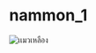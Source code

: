 # nammon_1

![เเมวเหลือง]([https://www.google.com/url?sa=i&url=https%3A%2F%2Fwww.wemyssware.co.uk%2Fproducts%2Fyellow-galle-small-cat&psig=AOvVaw0LpJA9-Fkk2EB4rtGSrXFN&ust=1687579736643000&source=images&cd=vfe&ved=0CA4QjRxqFwoTCPCb2cjC2P8CFQAAAAAdAAAAABAQ.jpg](https://s.isanook.com/ho/0/ud/14/73449/cat.jpg)https://s.isanook.com/ho/0/ud/14/73449/cat.jpg](https://lh4.googleusercontent.com/BOV0h_ftd2B5chIgxpH8PoRUjbYvvdRMfu1COQ1H1jAD-uAmXqRGeM9SeLDWgB6Oa5ONIS8O7XGJSNjgCavs0ybr8OSWQgIhy7LbKP_nlmtvoBJ1UFHdFiC-ZZzhiGz-YJIKniNjOpfNDjfDRsFWXUFxsAPlPyZ8L4TtqY-NEnDyCcSU9gMsjKjL)https://lh4.googleusercontent.com/BOV0h_ftd2B5chIgxpH8PoRUjbYvvdRMfu1COQ1H1jAD-uAmXqRGeM9SeLDWgB6Oa5ONIS8O7XGJSNjgCavs0ybr8OSWQgIhy7LbKP_nlmtvoBJ1UFHdFiC-ZZzhiGz-YJIKniNjOpfNDjfDRsFWXUFxsAPlPyZ8L4TtqY-NEnDyCcSU9gMsjKjL)
